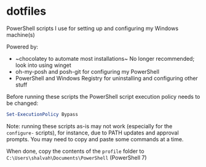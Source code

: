 # dotfiles

PowerShell scripts I use for setting up and configuring my Windows machine(s)

Powered by:

- ~chocolatey to automate most installations~ No longer recommended; look into using winget
- oh-my-posh and posh-git for configuring my PowerShell
- PowerShell and Windows Registry for uninstalling and configuring other stuff

Before running these scripts the PowerShell script execution policy needs to be changed:

```powershell
Set-ExecutionPolicy Bypass
```

Note: running these scripts as-is may not work (especially for the `configure-` scripts), for instance, due to PATH updates and approval prompts. You may need to copy and paste some commands at a time.

When done, copy the contents of the `profile` folder to `C:\Users\shalvah\Documents\PowerShell` (PowerShell 7)

